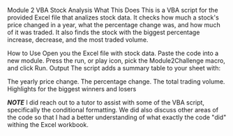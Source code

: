 Module 2 VBA Stock Analysis
What This Does
This is a VBA script for the provided Excel file that analizes stock data. It checks how much a stock's price changed in a year, what the percentage change was, and how much of it was traded. It also finds the stock with the biggest percentage increase, decrease, and the most traded volume.

How to Use
Open you the Excel file with stock data.
Paste the code into a new module.
Press the run, or play icon, pick the Module2Challenge macro, and click Run.
Output
The script adds a summary table to your sheet with:

The yearly price change.
The percentage change.
The total trading volume.
Highlights for the biggest winners and losers

***NOTE***
    I did reach out to a tutor to assist with some of the VBA script, specifically the conditional formatting. We did also discuss other areas of the code 
    so that I had a better understanding of what exactly the code "did" withing the Excel workbook. 